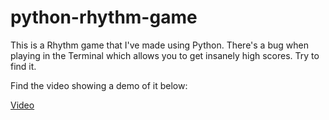# python-rhythm-game
This is a Rhythm game that I've made using Python. There's a bug when playing in the Terminal which allows you to get insanely high scores. Try to find it.

Find the video showing a demo of it below:

[Video](https://youtu.be/S2IjjL11UiM)
